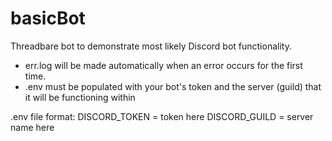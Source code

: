 # basicBot
Threadbare bot to demonstrate most likely Discord bot functionality.
- err.log will be made automatically when an error occurs for the first time.
- .env must be populated with your bot's token and the server (guild) that it will be functioning within


.env file format:
DISCORD_TOKEN = token here
DISCORD_GUILD = server name here
